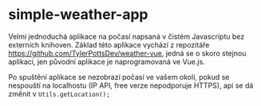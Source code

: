 # simple-weather-app
Velmi jednoduchá aplikace na počasí napsaná v čistém Javascriptu bez externích knihoven. Základ této aplikace vychází z repozitáře
https://github.com/TylerPottsDev/weather-vue, jedná se o skoro stejnou aplikaci, jen původní aplikace je naprogramovaná ve Vue.js.

Po spuštění aplikace se nezobrazí počasí ve vašem okolí, pokud se nespouští na localhostu (IP API, free verze nepodporuje HTTPS), api se dá změnit v `Utils.getLocation();`
